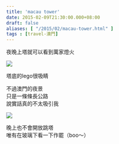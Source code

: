 ```yaml
---
title: 'macau tower'
date: 2015-02-09T21:30:00.000+08:00
draft: false
aliases: [ "/2015/02/macau-tower.html" ]
tags : [travel-澳門]
---
```


夜晚上塔就可以看到萬家燈火  

![](/images/macau08a.jpg)

塔底的lego很吸睛  
  
不過澳門的夜景  
只是一條條長公路  
說實話真的不太吸引我  

![](/images/macau08.jpg)

晚上也不會開放跳塔  
唯有在玻璃下看一下作罷（boo～）
